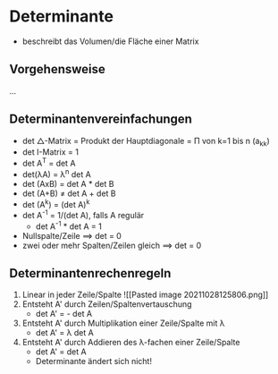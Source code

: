 # Determinante
+ beschreibt das Volumen/die Fläche einer Matrix

## Vorgehensweise
...

## Determinantenvereinfachungen
+ det △-Matrix = Produkt der Hauptdiagonale = Π von k=1 bis n (a<sub>kk</sub>)
+ det I-Matrix = 1
+ det A<sup>T</sup> = det A
+ det(λA) = λ<sup>n</sup> det A
+ det (AxB) = det A * det B
+ det (A+B) ≠ det A + det B
+ det (A<sup>k</sup>) = (det A)<sup>k</sup>
+ det A<sup>-1</sup> = 1/(det A), falls A regulär
	+ det A<sup>-1</sup> * det A = 1
+ Nullspalte/Zeile ==> det = 0
+ zwei oder mehr Spalten/Zeilen gleich ==> det = 0

## Determinantenrechenregeln
1. Linear in jeder Zeile/Spalte
![[Pasted image 20211028125806.png]]
2. Entsteht A' durch Zeilen/Spaltenvertauschung
	+ det A' = - det A
3. Entsteht A' durch Multiplikation einer Zeile/Spalte mit λ
	+ det A' = λ det A
4. Entsteht A' durch Addieren des λ-fachen einer Zeile/Spalte
	+ det A' = det A
	+ Determinante ändert sich nicht!

